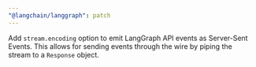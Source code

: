 ```yaml
---
"@langchain/langgraph": patch
---
```


Add `stream.encoding` option to emit LangGraph API events as Server-Sent Events. This allows for sending events through the wire by piping the stream to a `Response` object.
